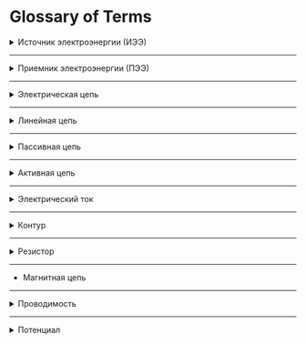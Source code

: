 # Glossary of Terms

 
<details>

<summary>Источник электроэнергии (ИЭЭ)</summary>

## Источник электроэнергии — это устройство или система, которая обеспечивает подачу электрической энергии в электрическую цепь. Источники электроэнергии преобразуют другие формы энергии (механическую, химическую, солнечную и т. д.) в электрическую. Эти устройства обеспечивают ток, который используется для питания различных приёмников электроэнергии.

### Типы источников электроэнергии:

1. **Генераторы** (или электростанции):
- Преобразуют механическую энергию в электрическую. Примеры:
    - **Турбогенераторы** на тепловых, атомных и гидроэлектростанциях.
    - **Гидрогенераторы** на гидроэлектростанциях.
    - **Ветрогенераторы** используют энергию ветра для выработки электричества.

2. **Аккумуляторы и батареи**:
- Преобразуют химическую энергию в электрическую.
- Примеры: **аккумуляторы** (например, свинцово-кислотные, литий-ионные), **батареи** (например, AA, AAA, автомобильные аккумуляторы).

3. **Солнечные панели**:
- Преобразуют солнечную энергию в электрическую с помощью фотоэлектрических элементов.

4. **Топливные элементы**:
- Преобразуют химическую энергию топлива непосредственно в электрическую энергию через электрохимическую реакцию.
- Примеры: водородные топливные элементы.

5. **Термогальванические и термоэлектрические генераторы**:
- Преобразуют теплоту в электрическую энергию.

6. **Элементы пироустройства**:
- Преобразуют механическое воздействие или давление в электрический ток, например, пьезоэлектрические элементы.

### Характеристики источников электроэнергии:

- **Напряжение**: Источник может генерировать постоянное или переменное напряжение. Например, аккумуляторы обычно имеют постоянное напряжение, а генераторы — переменное.

- **Мощность**: Это количество энергии, которое источник может обеспечить за определенный промежуток времени. Источник энергии может быть маломощным (например, батарейки) или высокомощным (например, электростанции).

- **Эффективность**: Эффективность преобразования энергии из одной формы в электрическую может зависеть от типа источника и его конструкции.

### Примеры источников электроэнергии:

1. **Электрогенераторы** на электростанциях.
2. **Аккумуляторы** (например, автомобильные, ноутбучные).
3. **Солнечные панели**.
4. **Ветряные турбины**.
5. **Топливные элементы**, использующие водород или другие топлива.

### Заключение:

Источник электроэнергии — это начало электрической цепи, которое подает электрический ток для питания различных устройств, преобразуя другие виды энергии в электрическую. Он играет ключевую роль в обеспечении функционирования всех типов электрических систем.
</details>

---

<details>

<summary>Приемник электроэнергии (ПЭЭ)</summary>

Это же потребитель и нагрузка. 

## Приёмник электроэнергии — это устройство или установка, которая преобразует электрическую энергию в другие виды энергии (например, механическую, тепловую, световую) для выполнения какой-либо работы. В контексте электрических цепей, приёмник электроэнергии является конечным элементом системы, куда подается энергия от источника (например, генератора или аккумулятора).

### Примеры приёмников электроэнергии:

1. **Электрические двигатели** — преобразуют электрическую энергию в механическую (например, в вентиляторе, насосах или электромобилях).
2. **Освещительные приборы** — такие как лампы, которые преобразуют электрическую энергию в световую.
3. **Нагревательные элементы** — такие как электроплиты, обогреватели или тостеры, которые преобразуют электрическую энергию в теплоту.
4. **Электронные устройства** — телефоны, телевизоры, компьютеры и другие устройства, которые используют электрическую энергию для работы их электронных компонентов.

### Особенности приёмников:

- **Мощность**: Приёмники могут работать при различных уровнях мощности, от низких (например, в быту) до высоких (например, в промышленности).
- **Эффективность**: Приёмники могут иметь различную степень преобразования энергии, в зависимости от их типа и конструктивных особенностей.
- **Характер работы**: В зависимости от типа энергии, которую они потребляют, приёмники могут иметь разные характеристики: постоянная нагрузка, переменная нагрузка, пульсирующая нагрузка и т.д.

Приёмники электроэнергии являются неотъемлемой частью большинства электрических цепей, поскольку они обеспечивают использование подводимой энергии для выполнения конкретной работы.
</details>

---

<details>

<summary>Электрическая цепь</summary>

## Электрическая цепь — это замкнутая проводящая система, через которую может протекать электрический ток. Она состоит из различных компонентов, таких как источники энергии (например, батареи или генераторы), проводники (провода или кабели), элементы управления (выключатели, предохранители) и различные электрические устройства (резисторы, конденсаторы, лампочки и другие).

Основные характеристики электрической цепи:

1. **Источник энергии**: генерирует электрический ток, например, батарея или аккумулятор.
2. **Проводники**: проводят электрический ток между элементами цепи, обычно это металлические провода.
3. **Нагрузочные элементы**: устройства, которые используют электрическую энергию, например, лампочки, электродвигатели, сопротивления и другие.
4. **Замкнутость цепи**: для протекания тока электрическая цепь должна быть замкнутой (от источника энергии до нагрузки и обратно).

Электрическая цепь может быть **последовательной**, **параллельной** или комбинированной (смешанной), в зависимости от того, как соединены её элементы.

Пример простой цепи: батарея, провод и лампочка, соединенные в одном замкнутом контуре. Когда цепь замкнута, ток начинает течь через провод и зажигать лампочку.
</details>

---

<details>

<summary>Линейная цепь</summary>

## Линейная цепь 

Линейная цепь — это электрическая цепь, в которой выполняется **принцип суперпозиции**, т.е. токи и напряжения зависят от источников и параметров цепи *линейно*. Это означает, что удвоение напряжения приводит к удвоению тока, и суммарный отклик цепи равен сумме откликов на отдельные источники.

**Принцип суперпозиции**

Принцип суперпозиции гласит, что в линейной цепи (цепи, где все элементы линейны, например, резисторы, конденсаторы, катушки индуктивности) реакция на несколько источников энергии (источников тока или ЭДС) может быть найдена как сумма реакций на каждый источник в отдельности, при условии, что все остальные источники "выключены".
В линейной цепи токи и напряжения являются линейными функциями от источников. Это означает, что если источник увеличивается в $k$ раз, то токи и напряжения также изменятся в $k$ раз.

**Принцип однородности (масштабируемости)**  

Если входное воздействие увеличить в $ k $ раз, то выходной отклик (ток или напряжение) также увеличится в $ k $ раз.  

Математически:<br>
Если напряжение $ U $ создаёт ток $ I $, то при увеличении напряжения в $ k $ раз, ток также увеличится в $ k $ раз:  
 
$U' = k U \quad \Rightarrow \quad I' = k I$
 
Пример:<br> 
Если при напряжении $ U = 5V $ через резистор течёт ток $ I = 1A $, то при $ U = 10V $ ток станет $ I = 2A $.  


### ⚡ **Основные признаки линейной цепи:**

1. **Прямолинейная зависимость**  
   - Закон Ома выполняется без изменений: $ I = \frac{U}{R} $  
   - График зависимости тока от напряжения — *прямая линия*.

2. **Постоянные параметры**  
   - Сопротивление $R$, индуктивность $L$, ёмкость $C$ — *не зависят* от величины тока или напряжения.  
   - Пример: резистор с постоянным сопротивлением.

3. **Принцип суперпозиции**  
   - В цепи с несколькими источниками ток/напряжение в любой точке можно найти, сложив эффекты от каждого источника по отдельности.
 

**Линейный элемент** – это элемент, сопротивление которого не зависит от проходящего по нему тока или напряжения на его зажимах.

**К линейным элементам относятся:**

*   Резисторы
*   Конденсаторы
*   Индуктивности
*   Источники напряжения и тока (идеальные)


### ✅ **Примеры линейных цепей:**
- Схемы с резисторами, катушками и конденсаторами с постоянными параметрами.  
- Цепи с источниками постоянного и переменного тока без нелинейных компонентов.
- Электрические цепи освещения
- Большинство электронных схем
- Цепи управления и автоматики

**Линейная электрическая цепь характеризуется тем, что:**

*   Выполняется принцип суперпозиции (наложения).
*   Токи и напряжения в цепи изменяются пропорционально изменениям входных воздействий.
*   Математическое описание цепи сводится к линейным уравнениям.

**Анализ линейных электрических цепей значительно проще, чем анализ нелинейных цепей, поэтому они широко используются в различных областях техники.**
 
### 🚫 **Нелинейные цепи:**
- **Диоды, транзисторы, варисторы** — их характеристики зависят от напряжения или тока.  
- **Катушки с насыщением** — индуктивность меняется при сильном токе.  
- **Изменяющиеся сопротивления** — термисторы, фотосопротивления.
 
**Нелинейные электрические цепи** содержат хотя бы один нелинейный элемент, например, диод, транзистор, варистор. Анализ таких цепей более сложен и требует специальных методов.

### 🎯 **Зачем это важно?**  
Методы анализа цепей, такие как контурные токи, узловые потенциалы, эквивалентные генераторы, работают *только для линейных цепей*.  
Для нелинейных цепей применяют численные методы или специальные упрощения.
 
</details>
 
---

<details>

<summary>Пассивная цепь</summary>

### **Пассивная цепь**  
Электрическая цепь считается **пассивной**, если в ней **отсутствуют активные элементы**, такие как:  
- **Зависимые источники тока и напряжения** (управляемые источники).  
- **Усилительные элементы** (транзисторы, операционные усилители).  

Источники **ЭДС** и **независимые источники тока** сами по себе **не делают цепь активной**.

В цепи не должно быть активных элементов (например, транзисторов, операционных усилителей или источников тока или напряжения, зависящих от других токов или напряжений. Зависимых источников 4-ре типа - Источник напряжения, управляемый напряжением (ИНУН), Источник напряжения, управляемый током (ИНУТ), Источник тока, управляемый напряжением (ИТУН), Источник тока, управляемый током (ИТУТ) ).

В **пассивной цепи** могут присутствовать:  
✅ **Независимые источники** ЭДС и тока.  
✅ **Резисторы, конденсаторы, катушки индуктивности**.  

</details>

---

<details>

<summary>Активная цепь</summary>

### **Активная цепь**  
Цепь становится **активной**, если в ней есть **элементы, способные усиливать мощность или управляться внешними сигналами**:  
- Источники тока или напряжения, **зависящие от других токов или напряжений**.  
- Полупроводниковые приборы (диоды, транзисторы, операционные усилители).  

### **Примеры**  
✅ **Пассивная цепь** – резистор + катушка + конденсатор + батарейка.  
✅ **Активная цепь** – схема с усилителем или управляемым источником тока.  

</details>

---

<details>

<summary>Электрический ток</summary>

## Электрический ток

Электрический ток – это направленное (упорядоченное) движение электрически заряженных частиц. Представьте себе реку: вода в ней течет в определенном направлении. Точно так же и электрический ток – это поток заряженных частиц, движущихся вдоль проводника.

Носители электрического заряда
    - Электроны: Самые распространенные носители заряда в металлах. Они имеют отрицательный заряд и движутся от минуса к плюсу.
    - Ионы: Заряженные атомы или группы атомов. Они могут быть как положительно, так и отрицательно заряженными. В жидкостях и газах ток часто образуется за счет движения ионов.

</details>



---
<details>

<summary>Контур</summary>

## Контур

**Контур** — это замкнутый путь в электрической цепи, который начинается и заканчивается в одной и той же точке, проходя через элементы цепи (резисторы, источники напряжения и тока и т.д.) без пересечения одной и той же ветви дважды в одном направлении.

---

### ✅ **Независимый контур**  
**Независимый контур** — это контур, содержащий хотя бы одну ветвь, которая не входит в другие контуры. Он не может быть выражен как комбинация других контуров в цепи.  

🔍 **Главные признаки независимого контура:**
1. **Уникальная ветвь:** Имеет хотя бы один элемент (ветвь), отсутствующий в других контурах.
2. **Минимальное пересечение:** Независимые контуры не могут быть получены сложением или вычитанием токов других контуров.
3. **Количество контуров:** Для плоской схемы количество независимых контуров определяется формулой:
   
   $L = B - N + 1$
    
   где:
   - $ L $ — количество независимых контуров,  
   - $ B $ — количество ветвей,  
   - $ N $ — количество узлов.

 
</details>

---

<details>

<summary>Резистор</summary>

## [Резистор](../theories_of_electrical_circuits/lessons/3.html#Резистивный-элемент-резистор) — это пассивный электрический компонент, предназначенный для ограничения или регулирования тока в электрической цепи. Он используется для создания сопротивления в цепи, что позволяет контролировать ток и напряжение, а также защищать другие компоненты от перегрузок и коротких замыканий.

### Основные характеристики резистора:

1. **Сопротивление (R)**: Это основной параметр резистора, измеряемый в омах (Ω). Сопротивление определяет, насколько сильно резистор препятствует прохождению электрического тока. Чем выше сопротивление, тем меньше тока может пройти через резистор при заданном напряжении.

2. **Мощность (P)**: Резисторы могут быть рассчитаны на определённую мощность, которая измеряется в ваттах (W). Это максимальная мощность, которую резистор может рассеять, не повреждая себя. Превышение этой мощности может привести к перегреву и выходу из строя резистора.

3. **Точность**: Резисторы могут иметь различные уровни точности, обозначаемые процентами. Например, резистор с точностью ±5% означает, что его сопротивление может отклоняться от номинального значения на 5%.

4. **Температурный коэффициент**: Резистор может изменять своё сопротивление в зависимости от температуры. Температурный коэффициент указывает, на сколько изменится сопротивление при изменении температуры на 1 градус Цельсия.

### Типы резисторов:

- **Проводниковые резисторы**: Обычно сделаны из углерода или металлической проволоки.
- **Пленочные резисторы**: Сопротивление формируется на плёнке, нанесённой на диэлектрический материал.
- **Сменные резисторы (потенциометры и вариационные резисторы)**: Эти резисторы позволяют изменять сопротивление вручную.
- **Мощные резисторы**: Эти резисторы имеют большую мощность и предназначены для работы в цепях с высоким током.

### Применение резисторов:

1. **Ограничение тока**: Для защиты компонентов от избыточного тока.
2. **Делители напряжения**: Используются для создания нужных напряжений в цепи.
3. **Фильтры**: В сочетании с конденсаторами и катушками резисторы используются для создания фильтров, которые пропускают только определённые частоты.
4. **Стабилизация работы цепей**: Они могут использоваться для стабилизации параметров работы других компонентов, таких как транзисторы.

### Как выбрать резистор?
При выборе резистора важно учитывать следующие параметры:
- **Номинальное сопротивление** (например, 1000 Ω).
- **Максимальная мощность**, которую резистор может рассеивать (например, 0.25 W).
- **Точность** и **температурный коэффициент**, если точность критична для работы схемы.

Резисторы — это одни из самых базовых и распространённых компонентов в электрических и электронных схемах.

[Резистор wikipedia](https://ru.wikipedia.org/wiki/%D0%A0%D0%B5%D0%B7%D0%B8%D1%81%D1%82%D0%BE%D1%80)
</details>

---

- Магнитная цепь


---
<details>

<summary>Проводимость</summary>

[Проводимость](../theories_of_electrical_circuits/lessons/3.html#Проводимость-𝐺) (𝐺) — это величина, обратная сопротивлению (𝑅), которая характеризует способность проводника или компонента проводить электрический ток. Чем выше проводимость, тем легче ток проходит через элемент цепи.

Проводимость рассчитывается как:

$G = \frac{1}{R}$

Где:  
- $G$ — проводимость, измеряется в **сименсах** (S).  
- $R$ — сопротивление, измеряется в **омах** ($\Omega$).
</details>

---

<details>

<summary>Потенциал</summary>

### ⚡ **Что такое потенциал в электротехнике?** ⚡  

**Электрический потенциал** — это физическая величина, которая показывает, сколько **работы** нужно совершить, чтобы переместить единичный положительный заряд из точки с нулевым потенциалом (обычно "земля" или бесконечность) в рассматриваемую точку электрического поля.  

Когда измеряют потенциал в какой-то точке, то один щуп ставят в эту точку, а другой на землю или минус к источнику ЭДС

ЭДС может быть направлен $a\to b$, а потенциал в другую $ \varphi_b \to \varphi_a$ - это значит что сила ЭДС источника меньше внешней силы действующих на этот отрезок со стороны высокого потенциала 

---

### 📐 **Формула определения потенциала:**  

 
$\varphi = \frac{W}{q}$
 

где:  
- $ \varphi $ — **электрический потенциал** (в вольтах, $ В $);  
- $ W $ — работа по перемещению заряда (в джоулях, $ Дж $);  
- $ q $ — заряд (в кулонах, $ Кл $).

---

### 🔋 **Физический смысл:**  
- **Потенциал** — это «уровень энергии» для заряда в электрическом поле.  
- Чем **выше потенциал**, тем **больше энергии** у заряда в этой точке.  
- **Напряжение** между двумя точками — это просто разность потенциалов:  
  
  $U_{AB} = \varphi_A - \varphi_B$
  

---

### ⚡ **Примеры для наглядности:**  

1. **Аналогия с водой:**  
   Представь водопад. Вода на вершине имеет большой «гравитационный потенциал», а у подножия — маленький. Поток воды идёт сверху вниз, как и электрический ток идёт от высокого потенциала к низкому.  

2. **Батарейка:**  
   - На «+» полюсе батарейки потенциал выше, чем на «−».  
   - Разность потенциалов между полюсами = напряжение батарейки (например, 1.5 В).  

---

### 🚀 **Ключевые моменты:**  
- Потенциал — это свойство точки в поле.  
- Напряжение — это разность потенциалов между двумя точками.  
- Заряд всегда движется от высокого потенциала к низкому (если это положительный заряд).  

</details>